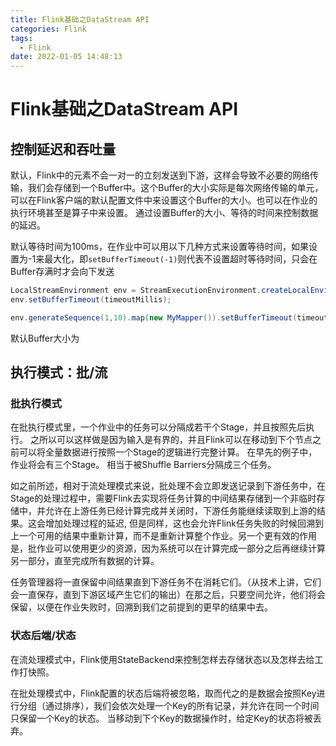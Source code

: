 ```yaml
---
title: Flink基础之DataStream API
categories: Flink
tags:
  - Flink
date: 2022-01-05 14:48:13
---
```

# Flink基础之DataStream API

## 控制延迟和吞吐量

默认，Flink中的元素不会一对一的立刻发送到下游，这样会导致不必要的网络传输，我们会存储到一个Buffer中。这个Buffer的大小实际是每次网络传输的单元，可以在Flink客户端的默认配置文件中来设置这个Buffer的大小。也可以在作业的执行环境甚至是算子中来设置。 通过设置Buffer的大小、等待的时间来控制数据的延迟。 

默认等待时间为100ms，在作业中可以用以下几种方式来设置等待时间，如果设置为-1来最大化，即`setBufferTimeout(-1)`则代表不设置超时等待时间，只会在Buffer存满时才会向下发送

```java
LocalStreamEnvironment env = StreamExecutionEnvironment.createLocalEnvironment();
env.setBufferTimeout(timeoutMillis);

env.generateSequence(1,10).map(new MyMapper()).setBufferTimeout(timeoutMillis);
```

默认Buffer大小为

## 执行模式：批/流

### 批执行模式

在批执行模式里，一个作业中的任务可以分隔成若干个Stage，并且按照先后执行。 之所以可以这样做是因为输入是有界的，并且Flink可以在移动到下个节点之前可以将全量数据进行按照一个Stage的逻辑进行完整计算。 在早先的例子中，作业将会有三个Stage。 相当于被Shuffle Barriers分隔成三个任务。

如之前所述，相对于流处理模式来说，批处理不会立即发送记录到下游任务中，在Stage的处理过程中，需要Flink去实现将任务计算的中间结果存储到一个非临时存储中，并允许在上游任务已经计算完成并关闭时，下游任务能继续读取到上游的结果。这会增加处理过程的延迟, 但是同样，这也会允许Flink任务失败的时候回溯到上一个可用的结果中重新计算，而不是重新计算整个作业。另一个更有效的作用是，批作业可以使用更少的资源，因为系统可以在计算完成一部分之后再继续计算另一部分，直至完成所有数据的计算。 

任务管理器将一直保留中间结果直到下游任务不在消耗它们。（从技术上讲，它们会一直保存，直到下游区域产生它们的输出）在那之后，只要空间允许，他们将会保留，以便在作业失败时，回溯到我们之前提到的更早的结果中去。 

### 状态后端/状态

在流处理模式中，Flink使用StateBackend来控制怎样去存储状态以及怎样去给工作打快照。 

在批处理模式中，Flink配置的状态后端将被忽略，取而代之的是数据会按照Key进行分组（通过排序），我们会依次处理一个Key的所有记录，并允许在同一个时间只保留一个Key的状态。 当移动到下个Key的数据操作时，给定Key的状态将被丢弃。 









